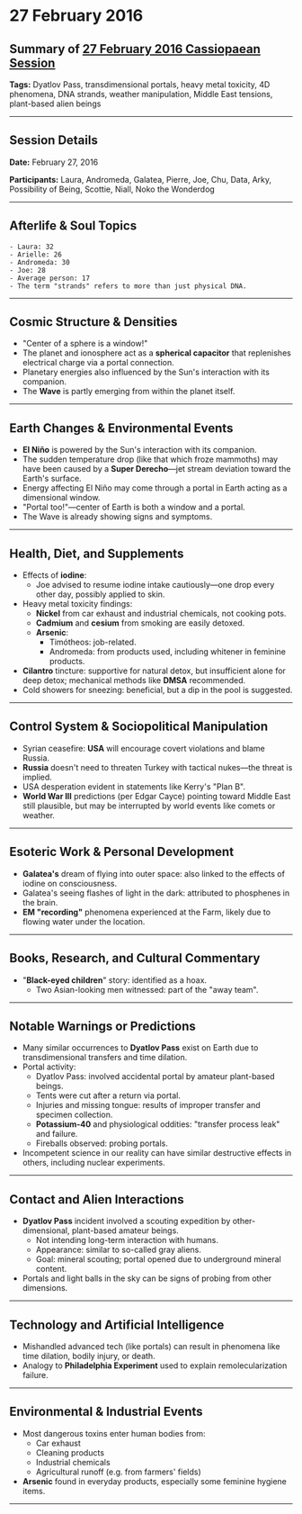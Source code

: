 # 27 February 2016

## Summary of [27 February 2016 Cassiopaean Session](https://cassiopaea.org/forum/threads/session-27-february-2016.41076/#post-636217)

**Tags:** Dyatlov Pass, transdimensional portals, heavy metal toxicity, 4D phenomena, DNA strands, weather manipulation, Middle East tensions, plant-based alien beings

---

## Session Details

**Date:** February 27, 2016

**Participants:** Laura, Andromeda, Galatea, Pierre, Joe, Chu, Data, Arky, Possibility of Being, Scottie, Niall, Noko the Wonderdog

---

## Afterlife & Soul Topics

    - Laura: 32
    - Arielle: 26
    - Andromeda: 30
    - Joe: 28
    - Average person: 17
    - The term "strands" refers to more than just physical DNA.

---

## Cosmic Structure & Densities

- "Center of a sphere is a window!"
- The planet and ionosphere act as a **spherical capacitor** that replenishes electrical charge via a portal connection.
- Planetary energies also influenced by the Sun's interaction with its companion.
- The **Wave** is partly emerging from within the planet itself.

---

## Earth Changes & Environmental Events

- **El Niño** is powered by the Sun's interaction with its companion.
- The sudden temperature drop (like that which froze mammoths) may have been caused by a **Super Derecho**—jet stream deviation toward the Earth's surface.
- Energy affecting El Niño may come through a portal in Earth acting as a dimensional window.
- "Portal too!"—center of Earth is both a window and a portal.
- The Wave is already showing signs and symptoms.

---

## Health, Diet, and Supplements

- Effects of **iodine**:
    - Joe advised to resume iodine intake cautiously—one drop every other day, possibly applied to skin.
- Heavy metal toxicity findings:
    - **Nickel** from car exhaust and industrial chemicals, not cooking pots.
    - **Cadmium** and **cesium** from smoking are easily detoxed.
    - **Arsenic**:
        - Timótheos: job-related.
        - Andromeda: from products used, including whitener in feminine products.
- **Cilantro** tincture: supportive for natural detox, but insufficient alone for deep detox; mechanical methods like **DMSA** recommended.
- Cold showers for sneezing: beneficial, but a dip in the pool is suggested.

---

## Control System & Sociopolitical Manipulation

- Syrian ceasefire: **USA** will encourage covert violations and blame Russia.
- **Russia** doesn't need to threaten Turkey with tactical nukes—the threat is implied.
- USA desperation evident in statements like Kerry's "Plan B".
- **World War III** predictions (per Edgar Cayce) pointing toward Middle East still plausible, but may be interrupted by world events like comets or weather.

---

## Esoteric Work & Personal Development

- **Galatea's** dream of flying into outer space: also linked to the effects of iodine on consciousness.
- Galatea's seeing flashes of light in the dark: attributed to phosphenes in the brain.
- **EM "recording"** phenomena experienced at the Farm, likely due to flowing water under the location.

---

## Books, Research, and Cultural Commentary

- "**Black-eyed children**" story: identified as a hoax.
    - Two Asian-looking men witnessed: part of the "away team".

---

## Notable Warnings or Predictions

- Many similar occurrences to **Dyatlov Pass** exist on Earth due to transdimensional transfers and time dilation.
- Portal activity:
    - Dyatlov Pass: involved accidental portal by amateur plant-based beings.
    - Tents were cut after a return via portal.
    - Injuries and missing tongue: results of improper transfer and specimen collection.
    - **Potassium-40** and physiological oddities: "transfer process leak" and failure.
    - Fireballs observed: probing portals.
- Incompetent science in our reality can have similar destructive effects in others, including nuclear experiments.

---

## Contact and Alien Interactions

- **Dyatlov Pass** incident involved a scouting expedition by other-dimensional, plant-based amateur beings.
    - Not intending long-term interaction with humans.
    - Appearance: similar to so-called gray aliens.
    - Goal: mineral scouting; portal opened due to underground mineral content.
- Portals and light balls in the sky can be signs of probing from other dimensions.

---

## Technology and Artificial Intelligence

- Mishandled advanced tech (like portals) can result in phenomena like time dilation, bodily injury, or death.
- Analogy to **Philadelphia Experiment** used to explain remolecularization failure.

---

## Environmental & Industrial Events

- Most dangerous toxins enter human bodies from:
    - Car exhaust
    - Cleaning products
    - Industrial chemicals
    - Agricultural runoff (e.g. from farmers' fields)
- **Arsenic** found in everyday products, especially some feminine hygiene items.

---

